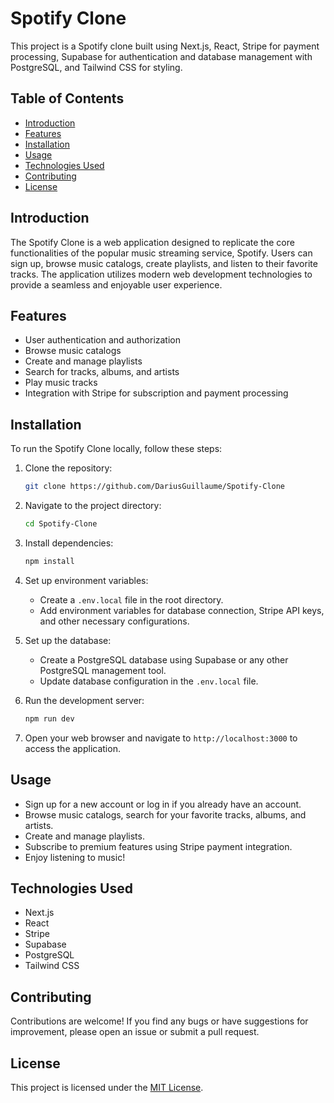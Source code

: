 
# Spotify Clone

This project is a Spotify clone built using Next.js, React, Stripe for payment processing, Supabase for authentication and database management with PostgreSQL, and Tailwind CSS for styling.

## Table of Contents

- [Introduction](#introduction)
- [Features](#features)
- [Installation](#installation)
- [Usage](#usage)
- [Technologies Used](#technologies-used)
- [Contributing](#contributing)
- [License](#license)

## Introduction

The Spotify Clone is a web application designed to replicate the core functionalities of the popular music streaming service, Spotify. Users can sign up, browse music catalogs, create playlists, and listen to their favorite tracks. The application utilizes modern web development technologies to provide a seamless and enjoyable user experience.

## Features

- User authentication and authorization
- Browse music catalogs
- Create and manage playlists
- Search for tracks, albums, and artists
- Play music tracks
- Integration with Stripe for subscription and payment processing

## Installation

To run the Spotify Clone locally, follow these steps:

1. Clone the repository:

   ```bash
   git clone https://github.com/DariusGuillaume/Spotify-Clone 
   ```

2. Navigate to the project directory:

   ```bash
   cd Spotify-Clone
   ```

3. Install dependencies:

   ```bash
   npm install
   ```

4. Set up environment variables:
   - Create a `.env.local` file in the root directory.
   - Add environment variables for database connection, Stripe API keys, and other necessary configurations.

5. Set up the database:
   - Create a PostgreSQL database using Supabase or any other PostgreSQL management tool.
   - Update database configuration in the `.env.local` file.

6. Run the development server:

   ```bash
   npm run dev
   ```

7. Open your web browser and navigate to `http://localhost:3000` to access the application.

## Usage

- Sign up for a new account or log in if you already have an account.
- Browse music catalogs, search for your favorite tracks, albums, and artists.
- Create and manage playlists.
- Subscribe to premium features using Stripe payment integration.
- Enjoy listening to music!

## Technologies Used

- Next.js
- React
- Stripe
- Supabase
- PostgreSQL
- Tailwind CSS

## Contributing

Contributions are welcome! If you find any bugs or have suggestions for improvement, please open an issue or submit a pull request.

## License

This project is licensed under the [MIT License](LICENSE).

